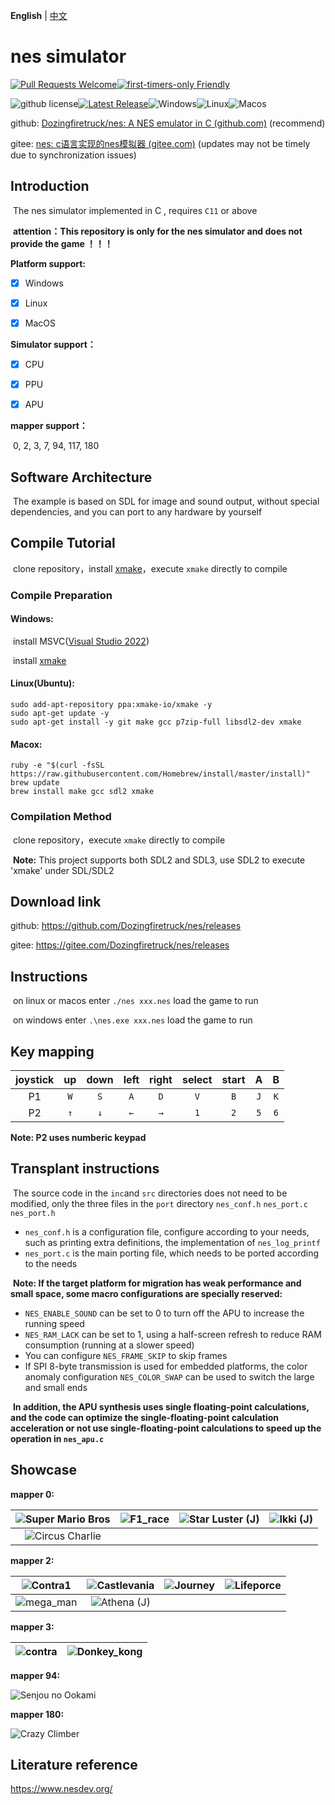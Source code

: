 **English** | [中文](./README_zh.md) 



# nes simulator 

[![Pull Requests Welcome](https://img.shields.io/badge/PRs-welcome-brightgreen.svg?style=flat)](http://makeapullrequest.com)[![first-timers-only Friendly](https://img.shields.io/badge/first--timers--only-friendly-blue.svg)](http://www.firsttimersonly.com/)

![github license](https://img.shields.io/github/license/Dozingfiretruck/nes)[![Latest Release](https://img.shields.io/github/v/release/Dozingfiretruck/nes?label=Release&logo=github)](https://github.com/Dozingfiretruck/nes/releases/latest)![Windows](https://github.com/Dozingfiretruck/nes/actions/workflows/windows.yml/badge.svg?branch=master)![Linux](https://github.com/Dozingfiretruck/nes/actions/workflows/linux.yml/badge.svg?branch=master)![Macos](https://github.com/Dozingfiretruck/nes/actions/workflows/macos.yml/badge.svg?branch=master)



github: [Dozingfiretruck/nes: A NES emulator in C (github.com)](https://github.com/Dozingfiretruck/nes) (recommend)

gitee: [nes: c语言实现的nes模拟器 (gitee.com)](https://gitee.com/Dozingfiretruck/nes) (updates may not be timely due to synchronization issues)

## Introduction
​	The nes simulator implemented in C , requires `C11` or above

​	**attention：This repository is only for the nes simulator and does not provide the game ！！！**



**Platform support:**

- [x] Windows

- [x] Linux

- [x] MacOS

**Simulator support：**

- [x] CPU

- [x] PPU

- [x] APU

**mapper  support：**

​	0, 2, 3, 7, 94, 117, 180

## Software Architecture
​	The example is based on SDL for image and sound output, without special dependencies, and you can port to any hardware by yourself


## Compile Tutorial

​	clone repository，install [xmake](https://github.com/xmake-io/xmake)，execute `xmake` directly to compile

### Compile Preparation

#### Windows:	

​	install MSVC([Visual Studio 2022](https://visualstudio.microsoft.com/zh-hans/vs/))

​	install [xmake](https://github.com/xmake-io/xmake)

#### Linux(Ubuntu):

```shell
sudo add-apt-repository ppa:xmake-io/xmake -y
sudo apt-get update -y
sudo apt-get install -y git make gcc p7zip-full libsdl2-dev xmake
```

#### Macox:

```shell
ruby -e "$(curl -fsSL https://raw.githubusercontent.com/Homebrew/install/master/install)"
brew update
brew install make gcc sdl2 xmake
```

### Compilation Method

​	clone repository，execute `xmake` directly to compile

​	**Note:** This project supports both SDL2 and SDL3, use SDL2 to execute 'xmake' under SDL/SDL2



## Download link

github: https://github.com/Dozingfiretruck/nes/releases

gitee: https://gitee.com/Dozingfiretruck/nes/releases



## Instructions

​	on linux or macos enter  `./nes xxx.nes` load the game to run

​	on windows enter `.\nes.exe xxx.nes` load the game to run

## Key mapping

| joystick |  up  | down | left | right | select | start |  A   |  B   |
| :------: | :--: | :--: | :--: | :---: | :----: | :---: | :--: | :--: |
|    P1    | `W`  | `S`  | `A`  |  `D`  |  `V`   |  `B`  | `J`  | `K`  |
|    P2    | `↑`  | `↓`  | `←`  |  `→`  |  `1`   |  `2`  | `5`  | `6`  |

**Note: P2 uses numberic keypad**

## Transplant instructions

​	The source code in the `inc`and `src` directories does not need to be modified, only the three files in the `port` directory `nes_conf.h` `nes_port.c` `nes_port.h`

- `nes_conf.h` is a configuration file, configure according to your needs, such as printing extra definitions, the implementation of `nes_log_printf`
- `nes_port.c` is the main porting file, which needs to be ported according to the needs



​	**Note: If the target platform for migration has weak performance and small space, some macro configurations are specially reserved:**

- `NES_ENABLE_SOUND` can be set to 0 to turn off the APU to increase the running speed
- `NES_RAM_LACK` can be set to 1, using a half-screen refresh to reduce RAM consumption (running at a slower speed)
- You can configure `NES_FRAME_SKIP` to skip frames
- If SPI 8-byte transmission is used for embedded platforms, the color anomaly configuration `NES_COLOR_SWAP` can be used to switch the large and small ends



​	**In addition, the APU synthesis uses single floating-point calculations, and the code can optimize the single-floating-point calculation acceleration or not use single-floating-point calculations to speed up the operation in `nes_apu.c`**

## Showcase

**mapper 0:**

| ![Super Mario Bros](./docs/SuperMarioBros.png) | ![F1_race](./docs/F1_race.png) | ![Star Luster (J)](./docs/StarLuster(J).png) | ![Ikki (J)](./docs/Ikki(J).png) |
| :--------------------------------------------: | :----------------------------: | :------------------------------------------: | ------------------------------- |
|  ![Circus Charlie](./docs/CircusCharlie.png)   |                                |                                              |                                 |

**mapper 2:**


|  ![Contra1](./docs/Contra1.png)  | ![Castlevania](./docs/Castlevania.png) | ![Journey](./docs/Journey.png) | ![Lifeporce](./docs/Lifeporce.png) |
| :------------------------------: | :------------------------------------: | :----------------------------: | ---------------------------------- |
| ![mega_man](./docs/mega_man.png) |  ![Athena (J)](./docs/Athena(J).png)   |                                |                                    |

**mapper 3:**

| ![contra](./docs/MapleStory.png) | ![Donkey_kong](./docs/Donkey_kong.png) |
| :------------------------------: | :------------------------------------: |



**mapper 94:**

![Senjou no Ookami](./docs/Senjou_no_Ookami(J).png)

**mapper 180:**

![Crazy Climber](./docs/CrazyClimber(J).png)

## Literature reference

https://www.nesdev.org/



